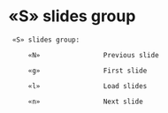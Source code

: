 # «S» slides group

     «S» slides group:

         «N»                Previous slide

         «g»                First slide

         «l»                Load slides

         «n»                Next slide

